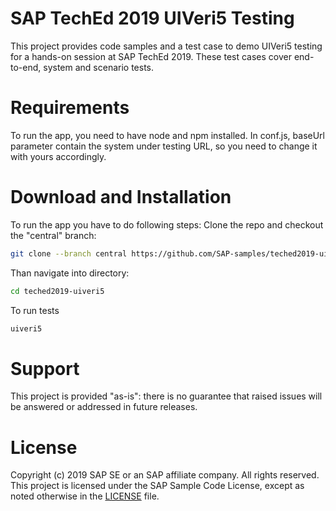 # SAP TechEd 2019 UIVeri5 Testing 
This project provides code samples and a test case to demo UIVeri5 testing for a hands-on session at SAP TechEd 2019. These test cases cover end-to-end, system and scenario tests.

# Requirements
To run the app, you need to have node and npm installed. In conf.js, baseUrl parameter contain the system under testing URL, so you need to change it with yours accordingly.

# Download and Installation
To run the app you have to do following steps:
Clone the repo and checkout the "central" branch:
```bash
git clone --branch central https://github.com/SAP-samples/teched2019-uiveri5.git
```
Than navigate into directory:

```bash
cd teched2019-uiveri5
```
To run tests
```bash
uiveri5
```
# Support
This project is provided "as-is": there is no guarantee that raised issues will be answered or addressed in future releases.

# License
Copyright (c) 2019 SAP SE or an SAP affiliate company. All rights reserved. This project is licensed under the SAP Sample Code License, except as noted otherwise in the [LICENSE](LICENSE) file.
